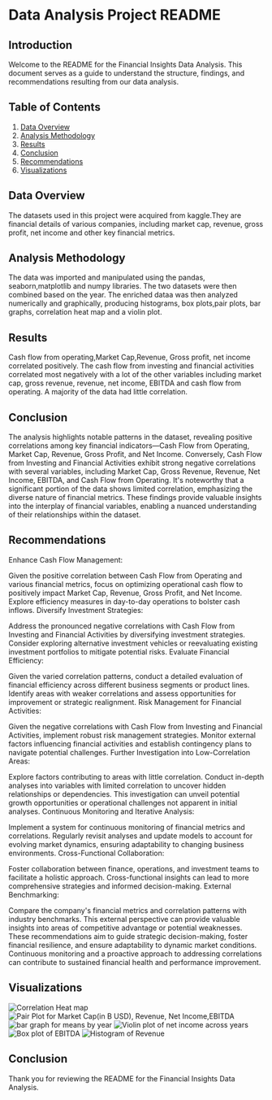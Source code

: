 # Data Analysis Project README

## Introduction
Welcome to the README for the Financial Insights Data Analysis. This document serves as a guide to understand the structure, findings, and recommendations resulting from our data analysis.

## Table of Contents
1. [Data Overview](#data-overview)
2. [Analysis Methodology](#analysis-methodology)
3. [Results](#results)
4. [Conclusion](#conclusion)
5. [Recommendations](#recommendations)
6. [Visualizations](#visualizations)

## Data Overview
The datasets used in this project were acquired from kaggle.They are financial details of various companies, including market cap, revenue, gross profit, net income and other key financial metrics.

## Analysis Methodology
The data was imported and manipulated using the pandas, seaborn,matplotlib and numpy libraries. The two datasets were then combined based on the year. The enriched dataa was then analyzed numerically and graphically, producing histograms, box plots,pair plots, bar graphs, correlation heat map and a violin plot.

## Results
Cash flow from operating,Market Cap,Revenue, Gross profit, net income correlated positively.
The cash flow from investing and financial activities correlated most negatively with a lot of the other variables including market cap, gross revenue, revenue, net income, EBITDA and cash flow from operating.
A majority of the data had little correlation.

## Conclusion
The analysis highlights notable patterns in the dataset, revealing positive correlations among key financial indicators—Cash Flow from Operating, Market Cap, Revenue, Gross Profit, and Net Income. Conversely, Cash Flow from Investing and Financial Activities exhibit strong negative correlations with several variables, including Market Cap, Gross Revenue, Revenue, Net Income, EBITDA, and Cash Flow from Operating. It's noteworthy that a significant portion of the data shows limited correlation, emphasizing the diverse nature of financial metrics. These findings provide valuable insights into the interplay of financial variables, enabling a nuanced understanding of their relationships within the dataset.

## Recommendations
Enhance Cash Flow Management:

Given the positive correlation between Cash Flow from Operating and various financial metrics, focus on optimizing operational cash flow to positively impact Market Cap, Revenue, Gross Profit, and Net Income. Explore efficiency measures in day-to-day operations to bolster cash inflows.
Diversify Investment Strategies:

Address the pronounced negative correlations with Cash Flow from Investing and Financial Activities by diversifying investment strategies. Consider exploring alternative investment vehicles or reevaluating existing investment portfolios to mitigate potential risks.
Evaluate Financial Efficiency:

Given the varied correlation patterns, conduct a detailed evaluation of financial efficiency across different business segments or product lines. Identify areas with weaker correlations and assess opportunities for improvement or strategic realignment.
Risk Management for Financial Activities:

Given the negative correlations with Cash Flow from Investing and Financial Activities, implement robust risk management strategies. Monitor external factors influencing financial activities and establish contingency plans to navigate potential challenges.
Further Investigation into Low-Correlation Areas:

Explore factors contributing to areas with little correlation. Conduct in-depth analyses into variables with limited correlation to uncover hidden relationships or dependencies. This investigation can unveil potential growth opportunities or operational challenges not apparent in initial analyses.
Continuous Monitoring and Iterative Analysis:

Implement a system for continuous monitoring of financial metrics and correlations. Regularly revisit analyses and update models to account for evolving market dynamics, ensuring adaptability to changing business environments.
Cross-Functional Collaboration:

Foster collaboration between finance, operations, and investment teams to facilitate a holistic approach. Cross-functional insights can lead to more comprehensive strategies and informed decision-making.
External Benchmarking:

Compare the company's financial metrics and correlation patterns with industry benchmarks. This external perspective can provide valuable insights into areas of competitive advantage or potential weaknesses.
These recommendations aim to guide strategic decision-making, foster financial resilience, and ensure adaptability to dynamic market conditions. Continuous monitoring and a proactive approach to addressing correlations can contribute to sustained financial health and performance improvement.

## Visualizations
![Correlation Heat map](image.png)
![Pair Plot for Market Cap(in B USD), Revenue, Net Income,EBITDA](image-1.png)
![bar graph for means by year](image-2.png)
![Violin plot of net income across years](image-3.png)
![Box plot of EBITDA](image-4.png)
![Histogram of Revenue](image-5.png)

## Conclusion
Thank you for reviewing the README for the Financial Insights Data Analysis.

